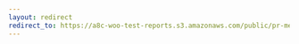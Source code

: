 ```yaml
---
layout: redirect
redirect_to: https://a8c-woo-test-reports.s3.amazonaws.com/public/pr-merge/41251/e2e/index.html
---
```


